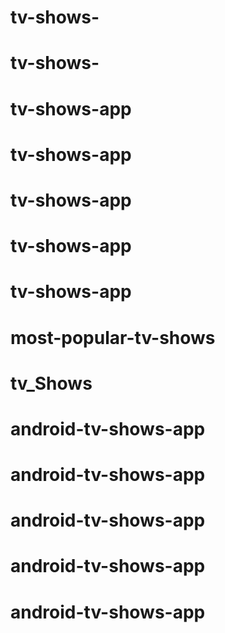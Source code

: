 # tv-shows-
# tv-shows-
# tv-shows-app
# tv-shows-app
# tv-shows-app
# tv-shows-app
# tv-shows-app
# most-popular-tv-shows
# tv_Shows
# android-tv-shows-app
# android-tv-shows-app
# android-tv-shows-app
# android-tv-shows-app
# android-tv-shows-app
